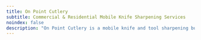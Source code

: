 ```yaml
---
title: On Point Cutlery
subtitle: Commercial & Residential Mobile Knife Sharpening Services
noindex: false
description: "On Point Cutlery is a mobile knife and tool sharpening business based in Traverse City, Michigan.  We conveniently sharpen tools and kinves in our mobile sharpening workstation.  We offer commercial knife exchange programs and on call non-contractual services.  Call Today."
---
```

